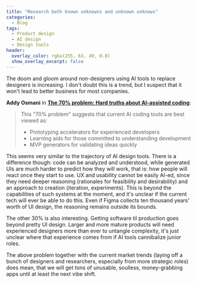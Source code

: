 ```yaml
---
title: "Research both known unknowns and unknown unknows"
categories:
  - Blog 
tags:
  - Product design
  - AI design
  - Design tools
header:
  overlay_color: rgba(255, 63, 49, 0.8)
  show_overlay_excerpt: false
---
```


The doom and gloom around non-designers using AI tools to replace designers is increasing. I don't doubt this is a trend, but I suspect that it won't lead to better business for most companies.

**Addy Osmani** in [**The 70% problem: Hard truths about AI-assisted coding**](https://addyo.substack.com/p/the-70-problem-hard-truths-about):

> This "70% problem" suggests that current AI coding tools are best viewed as:
> * Prototyping accelerators for experienced developers
> * Learning aids for those committed to understanding development
> * MVP generators for validating ideas quickly

This seems very similar to the trajectory of AI design tools. There is a difference though: code can be analyzed and understood, while generated UIs are much harder to predict how they will work, that is: how people will react once they start to use. UX and usability cannot be easily AI-ed, since they need deeper reasoning (rationales for feasibility and desirability) and an approach to creation (iteration, experiments). This is beyond the capabilities of such systems at the moment, and it's unclear if the current tech will ever be able to do this. Even if Figma collects ten thousand years' worth of UI design, the reasoning remains outside its bounds.

The other 30% is also interesting. Getting software til production goes beyond pretty UI design. Larger and more mature products will need experienced designers more than ever to untangle complexity, it's just unclear where that experience comes from if AI tools cannibalize junior roles.

The above problem together with the current market trends (laying off a bunch of designers and researchers, especially from more strategic roles) does mean, that we will get tons of unusable, soulless, money-grabbing apps until at least the next vibe shift.
